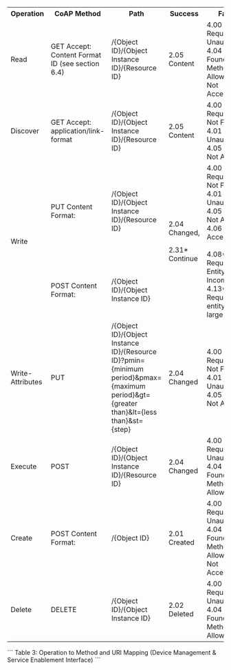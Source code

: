 <table>
<tr>
<th>Operation</th>
<th>CoAP Method</th>
<th>Path</th>
<th>Success</th>
<th>Failure</th>
</tr>

<tr>
<td>Read</td>
<td>GET Accept: Content Format ID (see section 6.4)</td>
<td>/{Object ID}/{Object Instance ID}/{Resource ID}</td>
<td>2.05 Content</td>
<td>4.00 Bad Request, 4.01 Unauthorized, 4.04 Not Found, 4.05 Method Not Allowed, 4.06 Not Acceptable</td>
</tr>

<tr>
<td>Discover</td>
<td>GET Accept: application/link-format</td>
<td>/{Object ID}/{Object Instance ID}/{Resource ID}</td>
<td>2.05 Content</td>
<td>4.00 Bad Request, 4.04 Not Found, 4.01 Unauthorized, 4.05 Method Not Allowed</td>
</tr>

<tr>
<td rowspan="2">Write</td>
<td>PUT Content Format:</td>
<td>/{Object ID}/{Object Instance ID}/{Resource ID}</td>
<td rowspan="2">2.04 Changed,<br /><br />2.31* Continue</td>
<td rowspan="2">4.00 Bad Request, 4.04 Not Found, 4.01 Unauthorized, 4.05 Method Not Allowed, 4.06 Not Acceptable,<br /><br />4.08* Request Entity Incomplete, 4.13* Request entity too large</td>
</tr> 

<tr>
<td>POST Content Format:</td>
<td>/{Object ID}/{Object Instance ID}</td>
</tr>

<tr>
<td>Write-Attributes</td>
<td>PUT</td>
<td>/{Object ID}/{Object Instance ID}/{Resource ID}?pmin={minimum period}&pmax={maximum period}&#38gt={greater than}&#38lt={less than}&st={step}</td>
<td>2.04 Changed</td>
<td>4.00 Bad Request, 4.04 Not Found, 4.01 Unauthorized, 4.05 Method Not Allowed</td>
</tr>

<tr>
<td>Execute</td>
<td>POST</td>
<td>/{Object ID}/{Object Instance ID}/{Resource ID}</td>
<td>2.04 Changed</td>
<td>4.00 Bad Request, 4.01 Unauthorized, 4.04 Not Found, 4.05 Method Not Allowed</td>
</tr>

<tr>
<td>Create</td>
<td>POST Content Format:</td>
<td>/{Object ID}</td>
<td>2.01 Created</td>
<td>4.00 Bad Request, 4.01 Unauthorized, 4.04 Not Found, 4.05 Method Not Allowed, 4.06 Not Acceptable</td>
</tr>

<tr>
<td>Delete</td>
<td>DELETE</td>
<td>/{Object ID}/{Object Instance ID}</td>
<td>2.02 Deleted</td>
<td>4.00 Bad Request, 4.01 Unauthorized, 4.04 Not Found, 4.05 Method Not Allowed</td>
</tr>

</table>
```
Table 3: Operation to Method and URI Mapping (Device Management & Service Enablement Interface)
```

